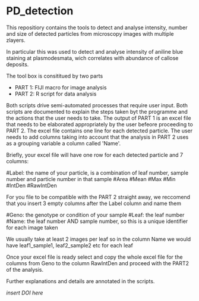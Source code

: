 # PD_detection

This repositiory contains the tools to detect and analyse intensity, number and size of detected particles from microscopy images with multiple zlayers. 

In particular this was used to detect and analyse intensity of aniline blue staining at plasmodesmata, wich correlates with abundance of callose deposits.

The tool box is consititued by two parts

- PART 1: FIJI macro for image analysis
- PART 2: R script for data analysis

Both scripts drive semi-automated processes that require user input. Both scripts are documented to explain the steps taken byt the programme and the actions that the user needs to take. 
The output of PART 1 is an excel file that needs to be elaborated appropriately by the user befeore proceeding to PART 2. The excel file contains one line for each detected particle. The user needs to add columns taking into account that the analysis in PART 2 uses as a grouping variable a column called 'Name'.

Briefly, your excel file will have one row for each detected particle and 7 columns:

#Label: the name of your particle, is a combination of leaf number, sample number and particle number in that sample
#Area
#Mean
#Max
#Min
#IntDen
#RawIntDen

For you file to be compatible with the PART 2 straight away, we reccomend that you insert 3 empty columns after the Label column and name them

#Geno: the genotype or condition of your sample
#Leaf: the leaf number 
#Name: the leaf number AND sample number, so this is a unique identifier for each image taken

We usually take at least 2 images per leaf so in the column Name we would have leaf1_sample1, leaf2_sample2 etc for each leaf

Once your excel file is ready select and copy the whole excel file for the columns from Geno to the column RawIntDen and proceed with the PART2 of the analysis.

Further explanations and details are annotated in the scripts.


*insert DOI here*
